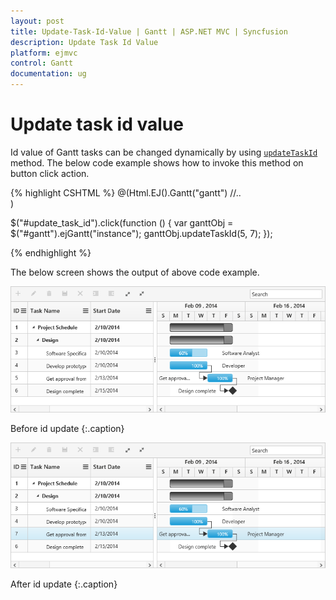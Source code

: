 ```yaml
---
layout: post
title: Update-Task-Id-Value | Gantt | ASP.NET MVC | Syncfusion
description: Update Task Id Value
platform: ejmvc
control: Gantt
documentation: ug
---
```


# Update task id value

Id value of Gantt tasks can be changed dynamically by using [`updateTaskId`](/api/js/ejgantt#methods:updatetaskid "updateTaskId(currentId, newId)") method. The below code example shows how to invoke this method on button click action.

{% highlight CSHTML %}
@(Html.EJ().Gantt("gantt")
    //..      
)

$("#update_task_id").click(function () {
	var ganttObj = $("#gantt").ejGantt("instance");
	ganttObj.updateTaskId(5, 7);
});

{% endhighlight %}

The below screen shows the output of above code example.

![](Update-Task-Id_images/Update-Task-Id_img1.png)

Before id update
{:.caption}

![](Update-Task-Id_images/Update-Task-Id_img2.png)

After id update
{:.caption}